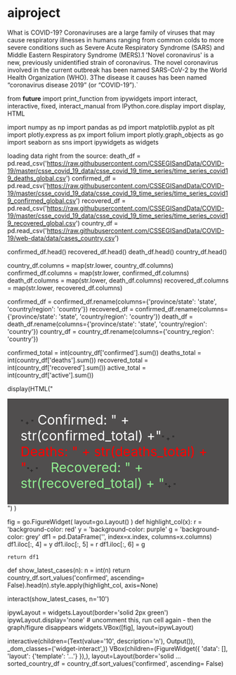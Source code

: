 # aiproject

What is COVID-19?
Coronaviruses are a large family of viruses that may cause respiratory illnesses in humans ranging from common colds to more severe conditions such as Severe Acute Respiratory Syndrome (SARS) and Middle Eastern Respiratory Syndrome (MERS).1 'Novel coronavirus' is a new, previously unidentified strain of coronavirus. The novel coronavirus involved in the current outbreak has been named SARS-CoV-2 by the World Health Organization (WHO). 3The disease it causes has been named “coronavirus disease 2019” (or “COVID-19”).`
 
 

from __future__ import print_function
from ipywidgets import interact, interactive, fixed, interact_manual
from IPython.core.display import display, HTML

import numpy as np
import pandas as pd
import matplotlib.pyplot as plt
import plotly.express as px
import folium
import plotly.graph_objects as go
import seaborn as sns
import ipywidgets as widgets
 
loading data right from the source:
death_df = pd.read_csv('https://raw.githubusercontent.com/CSSEGISandData/COVID-19/master/csse_covid_19_data/csse_covid_19_time_series/time_series_covid19_deaths_global.csv')
confirmed_df = pd.read_csv('https://raw.githubusercontent.com/CSSEGISandData/COVID-19/master/csse_covid_19_data/csse_covid_19_time_series/time_series_covid19_confirmed_global.csv')
recovered_df = pd.read_csv('https://raw.githubusercontent.com/CSSEGISandData/COVID-19/master/csse_covid_19_data/csse_covid_19_time_series/time_series_covid19_recovered_global.csv')
country_df = pd.read_csv('https://raw.githubusercontent.com/CSSEGISandData/COVID-19/web-data/data/cases_country.csv')

confirmed_df.head()
recovered_df.head()
death_df.head()
country_df.head()

country_df.columns = map(str.lower, country_df.columns)
confirmed_df.columns = map(str.lower, confirmed_df.columns)
death_df.columns = map(str.lower, death_df.columns)
recovered_df.columns = map(str.lower, recovered_df.columns)

confirmed_df = confirmed_df.rename(columns={'province/state': 'state', 'country/region': 'country'})
recovered_df = confirmed_df.rename(columns={'province/state': 'state', 'country/region': 'country'})
death_df = death_df.rename(columns={'province/state': 'state', 'country/region': 'country'})
country_df = country_df.rename(columns={'country_region': 'country'})

confirmed_total = int(country_df['confirmed'].sum())
deaths_total = int(country_df['deaths'].sum())
recovered_total = int(country_df['recovered'].sum())
active_total = int(country_df['active'].sum())

display(HTML("<div style = 'background-color: #504e4e; padding: 30px '>" +
             "<span style='color: #fff; font-size:30px;'> Confirmed: "  + str(confirmed_total) +"</span>" +
             "<span style='color: red; font-size:30px;margin-left:20px;'> Deaths: " + str(deaths_total) + "</span>"+
             "<span style='color: lightgreen; font-size:30px; margin-left:20px;'> Recovered: " + str(recovered_total) + "</span>"+
             "</div>")
       )
       
 fig = go.FigureWidget( layout=go.Layout() )
def highlight_col(x):
    r = 'background-color: red'
    y = 'background-color: purple'
    g = 'background-color: grey'
    df1 = pd.DataFrame('', index=x.index, columns=x.columns)
    df1.iloc[:, 4] = y
    df1.iloc[:, 5] = r
    df1.iloc[:, 6] = g
    
    return df1

def show_latest_cases(n):
    n = int(n)
    return country_df.sort_values('confirmed', ascending= False).head(n).style.apply(highlight_col, axis=None)

interact(show_latest_cases, n='10')

ipywLayout = widgets.Layout(border='solid 2px green')
ipywLayout.display='none' # uncomment this, run cell again - then the graph/figure disappears
widgets.VBox([fig], layout=ipywLayout)

interactive(children=(Text(value='10', description='n'), Output()), _dom_classes=('widget-interact',))
VBox(children=(FigureWidget({
    'data': [], 'layout': {'template': '...'}
}),), layout=Layout(border='solid …
sorted_country_df = country_df.sort_values('confirmed', ascending= False)

